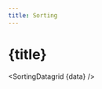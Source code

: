 ```yaml
---
title: Sorting
---
```


<script>
import SortingDatagrid from '../_datagrids/sorting/sorting-datagrid.svelte';
import { inventoryData as data } from '$lib/data/data-storage.svelte';
</script>

# {title}

<SortingDatagrid {data} />







